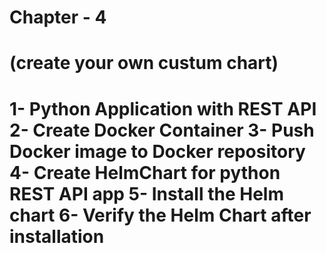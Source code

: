 # Chapter - 4
# (create your own custum chart)
1- Python Application with REST API
2- Create Docker Container
3- Push Docker image to Docker repository
4- Create HelmChart for python REST API app
5- Install the Helm chart
6- Verify the Helm Chart after installation
==================================================

